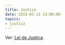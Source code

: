 ```yaml
---
title: Justiça
date: 2019-01-11 13:00:00
topics: 
- justica 
---
```


Ver: [Lei de Justiça](/leis/justica).

